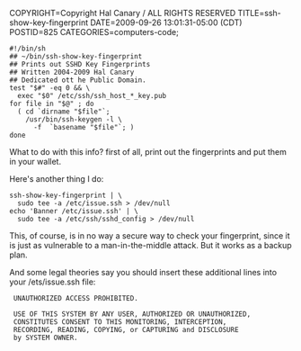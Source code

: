 COPYRIGHT=Copyright Hal Canary / ALL RIGHTS RESERVED
TITLE=ssh-show-key-fingerprint
DATE=2009-09-26 13:01:31-05:00 (CDT)
POSTID=825
CATEGORIES=computers-code;

    #!/bin/sh
    ## ~/bin/ssh-show-key-fingerprint
    ## Prints out SSHD Key Fingerprints
    ## Written 2004-2009 Hal Canary
    ## Dedicated ott he Public Domain.
    test "$#" -eq 0 && \
      exec "$0" /etc/ssh/ssh_host_*_key.pub
    for file in "$@" ; do
      ( cd `dirname "$file"`;
        /usr/bin/ssh-keygen -l \
          -f  `basename "$file"`; )
    done

What to do with this info? first of all, print out the fingerprints and put them in your wallet.

Here's another thing I do:

    ssh-show-key-fingerprint | \
      sudo tee -a /etc/issue.ssh > /dev/null
    echo 'Banner /etc/issue.ssh' | \
      sudo tee -a /etc/ssh/sshd_config > /dev/null

This, of course, is in no way a secure way to check your fingerprint, since it is just as vulnerable to a man-in-the-middle attack. But it works as a backup plan.

And some legal theories say you should insert these additional lines into your /ets/issue.ssh file:

     UNAUTHORIZED ACCESS PROHIBITED.
    
     USE OF THIS SYSTEM BY ANY USER, AUTHORIZED OR UNAUTHORIZED,
     CONSTITUTES CONSENT TO THIS MONITORING, INTERCEPTION,
     RECORDING, READING, COPYING, or CAPTURING and DISCLOSURE
     by SYSTEM OWNER.
